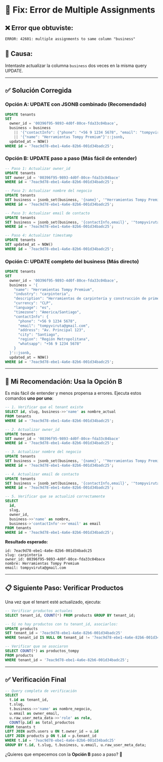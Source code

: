 # 🔧 **Fix: Error de Multiple Assignments**

## ❌ **Error que obtuviste:**
```
ERROR: 42601: multiple assignments to same column "business"
```

## 🎯 **Causa:**
Intentaste actualizar la columna `business` dos veces en la misma query UPDATE.

---

## ✅ **Solución Corregida**

### **Opción A: UPDATE con JSONB combinado (Recomendado)**
```sql
UPDATE tenants 
SET 
  owner_id = '00396f95-9893-4d0f-80ce-fda33c04bace',
  business = business 
    || '{"contactInfo": {"phone": "+56 9 1234 5678", "email": "tompyviruta@gmail.com", "address": "Av. Principal 123", "city": "Santiago", "region": "Región Metropolitana", "whatsapp": "+56 9 1234 5678"}}'::jsonb
    || '{"name": "Herramientas Tompy Premium"}'::jsonb,
  updated_at = NOW()
WHERE id = '7eac9d78-ebe1-4a6e-82b6-001d34badc25';
```

### **Opción B: UPDATE paso a paso (Más fácil de entender)**
```sql
-- Paso 1: Actualizar owner_id
UPDATE tenants 
SET owner_id = '00396f95-9893-4d0f-80ce-fda33c04bace'
WHERE id = '7eac9d78-ebe1-4a6e-82b6-001d34badc25';

-- Paso 2: Actualizar nombre del negocio
UPDATE tenants 
SET business = jsonb_set(business, '{name}', '"Herramientas Tompy Premium"')
WHERE id = '7eac9d78-ebe1-4a6e-82b6-001d34badc25';

-- Paso 3: Actualizar email de contacto
UPDATE tenants 
SET business = jsonb_set(business, '{contactInfo,email}', '"tompyviruta@gmail.com"')
WHERE id = '7eac9d78-ebe1-4a6e-82b6-001d34badc25';

-- Paso 4: Actualizar timestamp
UPDATE tenants 
SET updated_at = NOW()
WHERE id = '7eac9d78-ebe1-4a6e-82b6-001d34badc25';
```

### **Opción C: UPDATE completo del business (Más directo)**
```sql
UPDATE tenants 
SET 
  owner_id = '00396f95-9893-4d0f-80ce-fda33c04bace',
  business = '{
    "name": "Herramientas Tompy Premium",
    "industry": "carpinteria",
    "description": "Herramientas de carpintería y construcción de primera calidad",
    "currency": "CLP",
    "language": "es",
    "timezone": "America/Santiago",
    "contactInfo": {
      "phone": "+56 9 1234 5678",
      "email": "tompyviruta@gmail.com",
      "address": "Av. Principal 123",
      "city": "Santiago",
      "region": "Región Metropolitana",
      "whatsapp": "+56 9 1234 5678"
    }
  }'::jsonb,
  updated_at = NOW()
WHERE id = '7eac9d78-ebe1-4a6e-82b6-001d34badc25';
```

---

## 🎯 **Mi Recomendación: Usa la Opción B**

Es más fácil de entender y menos propensa a errores. Ejecuta estos comandos **uno por uno**:

```sql
-- 1. Verificar que el tenant existe
SELECT id, slug, business->>'name' as nombre_actual 
FROM tenants 
WHERE id = '7eac9d78-ebe1-4a6e-82b6-001d34badc25';

-- 2. Actualizar owner_id
UPDATE tenants 
SET owner_id = '00396f95-9893-4d0f-80ce-fda33c04bace'
WHERE id = '7eac9d78-ebe1-4a6e-82b6-001d34badc25';

-- 3. Actualizar nombre del negocio
UPDATE tenants 
SET business = jsonb_set(business, '{name}', '"Herramientas Tompy Premium"')
WHERE id = '7eac9d78-ebe1-4a6e-82b6-001d34badc25';

-- 4. Actualizar email de contacto
UPDATE tenants 
SET business = jsonb_set(business, '{contactInfo,email}', '"tompyviruta@gmail.com"')
WHERE id = '7eac9d78-ebe1-4a6e-82b6-001d34badc25';

-- 5. Verificar que se actualizó correctamente
SELECT 
  id,
  slug,
  owner_id,
  business->>'name' as nombre,
  business->'contactInfo'->>'email' as email
FROM tenants 
WHERE id = '7eac9d78-ebe1-4a6e-82b6-001d34badc25';
```

**Resultado esperado:**
```
id: 7eac9d78-ebe1-4a6e-82b6-001d34badc25
slug: carpinteria
owner_id: 00396f95-9893-4d0f-80ce-fda33c04bace
nombre: Herramientas Tompy Premium
email: tompyviruta@gmail.com
```

---

## 📋 **Siguiente Paso: Verificar Productos**

Una vez que el tenant esté actualizado, ejecuta:

```sql
-- Verificar productos actuales
SELECT tenant_id, COUNT(*) FROM products GROUP BY tenant_id;

-- Si no hay productos con tu tenant_id, asociarlos:
UPDATE products 
SET tenant_id = '7eac9d78-ebe1-4a6e-82b6-001d34badc25'
WHERE tenant_id IS NULL OR tenant_id != '7eac9d78-ebe1-4a6e-82b6-001d34badc25';

-- Verificar que se asociaron
SELECT COUNT(*) as productos_tompy
FROM products 
WHERE tenant_id = '7eac9d78-ebe1-4a6e-82b6-001d34badc25';
```

---

## ✅ **Verificación Final**

```sql
-- Query completa de verificación
SELECT 
  t.id as tenant_id,
  t.slug,
  t.business->>'name' as nombre_negocio,
  u.email as owner_email,
  u.raw_user_meta_data->>'role' as role,
  COUNT(p.id) as total_productos
FROM tenants t
LEFT JOIN auth.users u ON t.owner_id = u.id
LEFT JOIN products p ON t.id = p.tenant_id
WHERE t.id = '7eac9d78-ebe1-4a6e-82b6-001d34badc25'
GROUP BY t.id, t.slug, t.business, u.email, u.raw_user_meta_data;
```

¿Quieres que empecemos con la **Opción B** paso a paso? 🚀
